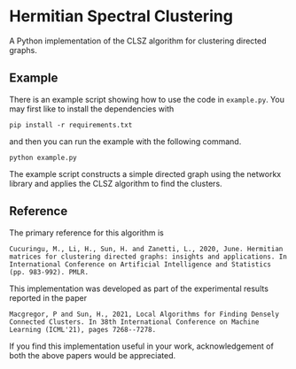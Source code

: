 # Hermitian Spectral Clustering

A Python implementation of the CLSZ algorithm for clustering directed graphs.

## Example

There is an example script showing how to use the code in `example.py`. You may first like to install the dependencies with

```
pip install -r requirements.txt
```

and then you can run the example with the following command.

```
python example.py
```

The example script constructs a simple directed graph using the networkx library and applies the CLSZ algorithm to find the
clusters.

## Reference

The primary reference for this algorithm is 

```Cucuringu, M., Li, H., Sun, H. and Zanetti, L., 2020, June. Hermitian matrices for clustering directed graphs: insights and applications. In International Conference on Artificial Intelligence and Statistics (pp. 983-992). PMLR.```

This implementation was developed as part of the experimental results reported in the paper

```Macgregor, P and Sun, H., 2021, Local Algorithms for Finding Densely Connected Clusters. In 38th International Conference on Machine Learning (ICML'21), pages 7268--7278.```

If you find this implementation useful in your work, acknowledgement of both the above papers would be appreciated.
